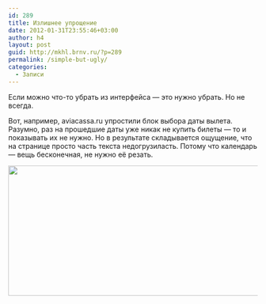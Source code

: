 ```yaml
---
id: 289
title: Излишнее упрощение
date: 2012-01-31T23:55:46+03:00
author: h4
layout: post
guid: http://mkhl.brnv.ru/?p=289
permalink: /simple-but-ugly/
categories:
  - Записи
---
```

Если можно что-то убрать из интерфейса — это нужно убрать. Но не всегда.

Вот, например, aviacassa.ru упростили блок выбора даты вылета. Разумно, раз на прошедшие даты уже никак не купить билеты — то и показывать их не нужно. Но в результате складывается ощущение, что на странице просто часть текста недогрузиласть. Потому что календарь — вещь бесконечная, не нужно её резать.

[<img class="alignnone size-full wp-image-290" title="by default 2012-01-31 в 23.50.30" src="http://mkhl.brnv.ru/wp-content/uploads/2012/01/by-default-2012-01-31-в-23.50.30.png" alt="" width="517" height="263" srcset="https://mkhl.brnv.ru/wp-content/uploads/2012/01/by-default-2012-01-31-в-23.50.30.png 517w, https://mkhl.brnv.ru/wp-content/uploads/2012/01/by-default-2012-01-31-в-23.50.30-300x152.png 300w" sizes="(max-width: 517px) 100vw, 517px" />](http://mkhl.brnv.ru/wp-content/uploads/2012/01/by-default-2012-01-31-в-23.50.30.png)